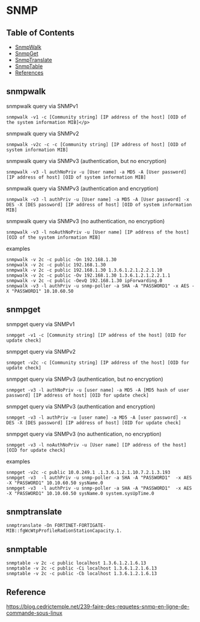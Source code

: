 # SNMP
## Table of Contents
  - [SnmpWalk](#snmpwalk)
  - [SnmpGet](#snmpget)
  - [SnmpTranslate](#snmptranslate)
  - [SnmpTable](#snmptable)
  - [References](#reference)
## snmpwalk
snmpwalk query via SNMPv1
```commandline
snmpwalk -v1 -c [Community string] [IP address of the host] [OID of the system information MIB]</p>
```
snmpwalk query via SNMPv2
```commandline
snmpwalk -v2c -c -c [Community string] [IP address of host] [OID of system information MIB]
```
snmpwalk query via SNMPv3 (authentication, but no encryption)
```commandline
snmpwalk -v3 -l authNoPriv -u [User name] -a MD5 -A [User password] [IP address of host] [OID of system information MIB]
```
snmpwalk query via SNMPv3 (authentication and encryption)
```commandline
snmpwalk -v3 -l authPriv -u [User name] -a MD5 -A [User password] -x DES -X [DES password] [IP address of host] [OID of system information MIB]
```
snmpwalk query via SNMPv3 (no authentication, no encryption)
```commandline
snmpwalk -v3 -l noAuthNoPriv -u [User name] [IP address of the host] [OID of the system information MIB]
```
examples
```commandline
snmpwalk -v 2c -c public -On 192.168.1.30
snmpwalk -v 2c -c public 192.168.1.30
snmpwalk -v 2c -c public 192.168.1.30 1.3.6.1.2.1.2.2.1.10
snmpwalk -v 2c -c public -Ov 192.168.1.30 1.3.6.1.2.1.2.2.1.1
snmpwalk -v 2c -c public -OevQ 192.168.1.30 ipForwarding.0
snmpwalk -v3 -l authPriv -u snmp-poller -a SHA -A "PASSWORD1" -x AES -X "PASSWORD1" 10.10.60.50
```
## snmpget
snmpget query via SNMPv1
```commandline
snmpget -v1 -c [Community string] [IP address of the host] [OID for update check]
```
snmpget query via SNMPv2
```commandline
snmpget -v2c -c [Community string] [IP address of the host] [OID for update check]
```
snmpget query via SNMPv3 (authentication, but no encryption)
```commandline
snmpget -v3 -l authNoPriv -u [user name] -a MD5 -A [MD5 hash of user password] [IP address of host] [OID for update check]
```
snmpget query via SNMPv3 (authentication and encryption)
```commandline
snmpget -v3 -l authPriv -u [user name] -a MD5 -A [user password] -x DES -X [DES password] [IP address of host] [OID for update check]
```
snmpget query via SNMPv3 (no authentication, no encryption)
```commandline
snmpget -v3 -l noAuthNoPriv -u [User name] [IP address of the host] [OID for update check]
```
examples
```commandline
snmpget -v2c -c public 10.0.249.1 .1.3.6.1.2.1.10.7.2.1.3.193
snmpget -v3  -l authPriv -u snmp-poller -a SHA -A "PASSWORD1"  -x AES -X "PASSWORD1" 10.10.60.50 sysName.0
snmpget -v3  -l authPriv -u snmp-poller -a SHA -A "PASSWORD1"  -x AES -X "PASSWORD1" 10.10.60.50 sysName.0 system.sysUpTime.0
```
## snmptranslate
```commandline
snmptranslate -On FORTINET-FORTIGATE-MIB::fgWcWtpProfileRadionStationCapacity.1.
```
## snmptable
```commandline
snmptable -v 2c -c public localhost 1.3.6.1.2.1.6.13
snmptable -v 2c -c public -Ci localhost 1.3.6.1.2.1.6.13
snmptable -v 2c -c public -Cb localhost 1.3.6.1.2.1.6.13
```
## Reference

https://blog.cedrictemple.net/239-faire-des-requetes-snmp-en-ligne-de-commande-sous-linux
